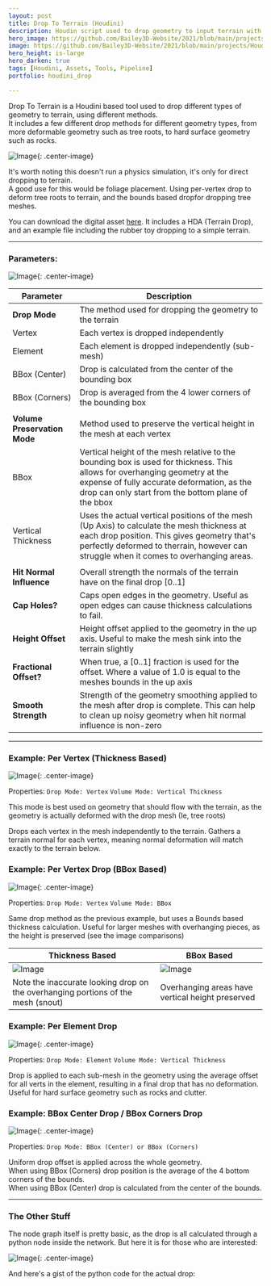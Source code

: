 ```yaml
---
layout: post
title: Drop To Terrain (Houdini)
description: Houdin script used to drop geometry to input terrain with different drop modes.
hero_image: https://github.com/Bailey3D-Website/2021/blob/main/projects/Houdini%20Drop/thumb.png?raw=true
image: https://github.com/Bailey3D-Website/2021/blob/main/projects/Houdini%20Drop/thumb.png?raw=true
hero_height: is-large
hero_darken: true
tags: [Houdini, Assets, Tools, Pipeline]
portfolio: houdini_drop

---
```

Drop To Terrain is a Houdini based tool used to drop different types of geometry to terrain, using different methods.<br>
It includes a few different drop methods for different geometry types, from more deformable geometry such as tree roots, to hard surface geometry such as rocks.

![Image](https://github.com/Bailey3D-Website/2021/blob/main/projects/Houdini%20Drop/thumb.png?raw=true){: .center-image}

It's worth noting this doesn't run a physics simulation, it's only for direct dropping to terrain.<br>
A good use for this would be foliage placement.  Using per-vertex drop to deform tree roots to terrain, and the bounds based dropfor dropping tree meshes.

You can download the digital asset <a href="https://github.com/Bailey3D-Website/2021/tree/main/resources/houdini_drop">here</a>. It includes a HDA (Terrain Drop), and an example file including the rubber toy dropping to a simple terrain.

---

### Parameters:

![Image](https://github.com/Bailey3D-Website/2021/blob/main/projects/Houdini%20Drop/params.jpg?raw=true){: .center-image}

| Parameter | Description |
| --- | --- |
| <b>Drop Mode</b> | The method used for dropping the geometry to the terrain |
|     Vertex | Each vertex is dropped independently |
|     Element | Each element is dropped independently (sub-mesh) |
|     BBox (Center) | Drop is calculated from the center of the bounding box |
|     BBox (Corners) | Drop is averaged from the 4 lower corners of the bounding box |
|||
| <b>Volume Preservation Mode</b>| Method used to preserve the vertical height in the mesh at each vertex |
|     BBox | Vertical height of the mesh relative to the bounding box is used for thickness. This allows for overhanging geometry at the expense of fully accurate deformation, as the drop can only start from the bottom plane of the bbox |
|     Vertical Thickness | Uses the actual vertical positions of the mesh (Up Axis) to calculate the mesh thickness at each drop position. This gives geometry that's perfectly deformed to therrain, however can struggle when it comes to overhanging areas. |
|||
| <b>Hit Normal Influence</b> | Overall strength the normals of the terrain have on the final drop [0..1] |
| <b>Cap Holes?</b> | Caps open edges in the geometry. Useful as open edges can cause thickness calculations to fail. |
| <b>Height Offset</b> | Height offset applied to the geometry in the up axis. Useful to make the mesh sink into the terrain slightly |
| <b>Fractional Offset?</b> | When true, a [0..1] fraction is used for the offset. Where a value of 1.0 is equal to the meshes bounds in the up axis |
| <b>Smooth Strength</b> | Strength of the geometry smoothing applied to the mesh after drop is complete. This can help to clean up noisy geometry when hit normal influence is non-zero |

---

### Example: Per Vertex (Thickness Based)

![Image](https://github.com/Bailey3D-Website/2021/blob/main/projects/Houdini%20Drop/per_vert_with_thickness.jpg?raw=true){: .center-image}

Properties: `Drop Mode: Vertex`  `Volume Mode: Vertical Thickness`

This mode is best used on geometry that should flow with the terrain, as the geometry is actually deformed with the drop mesh (Ie, tree roots)

Drops each vertex in the mesh independently to the terrain. Gathers a terrain normal for each vertex, meaning normal deformation will match exactly to the terrain below.


### Example: Per Vertex Drop (BBox Based)

![Image](https://github.com/Bailey3D-Website/2021/blob/main/projects/Houdini%20Drop/vertex_with_bbox.jpg?raw=true){: .center-image}

Properties: `Drop Mode: Vertex` `Volume Mode: BBox`

Same drop method as the previous example, but uses a Bounds based thickness calculation. Useful for larger meshes with overhanging pieces, as the height is preserved (see the image comparisons)

| Thickness Based      | BBox Based |
| ----------- | ----------- |
| ![Image](https://github.com/Bailey3D-Website/2021/blob/main/projects/Houdini%20Drop/vertex_with_thickness.jpg?raw=true)| ![Image](https://github.com/Bailey3D-Website/2021/blob/main/projects/Houdini%20Drop/vertex_with_bbox.jpg?raw=true) |
| Note the inaccurate looking drop on the overhanging portions of the mesh (snout)   | Overhanging areas have vertical height preserved        |


### Example: Per Element Drop

![Image](https://github.com/Bailey3D-Website/2021/blob/main/projects/Houdini%20Drop/elements_with_thickness.jpg?raw=true){: .center-image}

Properties: `Drop Mode: Element` `Volume Mode: Vertical Thickness`

Drop is applied to each sub-mesh in the geometry using the average offset for all verts in the element, resulting in a final drop that has no deformation.
Useful for hard surface geometry such as rocks and clutter.


### Example: BBox Center Drop / BBox Corners Drop

![Image](https://github.com/Bailey3D-Website/2021/blob/main/projects/Houdini%20Drop/bbox_center_with_bbox_corners.jpg?raw=true){: .center-image}

Properties: `Drop Mode: BBox (Center) or BBox (Corners)`

Uniform drop offset is applied across the whole geometry. <br>
When using BBox (Corners) drop position is the average of the 4 bottom corners of the bounds.<br>
When using BBox (Center) drop is calculated from the center of the bounds.


---

### The Other Stuff

The node graph itself is pretty basic, as the drop is all calculated through a python node inside the network. But here it is for those who are interested:

![Image](https://github.com/Bailey3D-Website/2021/blob/main/projects/Houdini%20Drop/node_graph.jpg?raw=true){: .center-image}

And here's a gist of the python code for the actual drop:

<style type="text/css">
  .gist-file
  .gist-data {max-height: 500px;}
</style>
<script src="https://gist.github.com/Bailey3D/7d8f17750df1b33481070e6542cfd7f0.js"></script>
